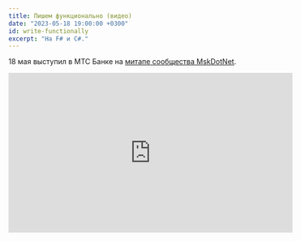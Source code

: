 ```yaml
---
title: Пишем функционально (видео)
date: "2023-05-18 19:00:00 +0300"
id: write-functionally
excerpt: "На F# и C#."
---
```


18 мая выступил в МТС Банке на [митапе сообщества MskDotNet](https://mskdotnet.timepad.ru/event/2417519/).

<div class="video">
    <iframe width="560" height="315" src="https://www.youtube.com/embed/Mv-LOJ3CBKA" title="YouTube video player" frameborder="0" allow="accelerometer; autoplay; clipboard-write; encrypted-media; gyroscope; picture-in-picture; web-share" allowfullscreen></iframe>
</div>
